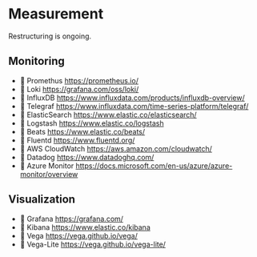 # Measurement

Restructuring is ongoing.

## Monitoring

* 🔷 Promethus <https://prometheus.io/>
* 🔷 Loki <https://grafana.com/oss/loki/>
* 🔷 InfluxDB <https://www.influxdata.com/products/influxdb-overview/>
* 🔷 Telegraf <https://www.influxdata.com/time-series-platform/telegraf/>
* 🔷 ElasticSearch <https://www.elastic.co/elasticsearch/>
* 🔷 Logstash <https://www.elastic.co/logstash>
* 🔷 Beats <https://www.elastic.co/beats/>
* 🔷 Fluentd <https://www.fluentd.org/>
* 🔺 AWS CloudWatch <https://aws.amazon.com/cloudwatch/>
* 🔺 Datadog <https://www.datadoghq.com/>
* 🔺 Azure Monitor <https://docs.microsoft.com/en-us/azure/azure-monitor/overview>

## Visualization

* 🔷 Grafana <https://grafana.com/>
* 🔷 Kibana <https://www.elastic.co/kibana>
* 🔷 Vega <https://vega.github.io/vega/>
* 🔷 Vega-Lite <https://vega.github.io/vega-lite/>
